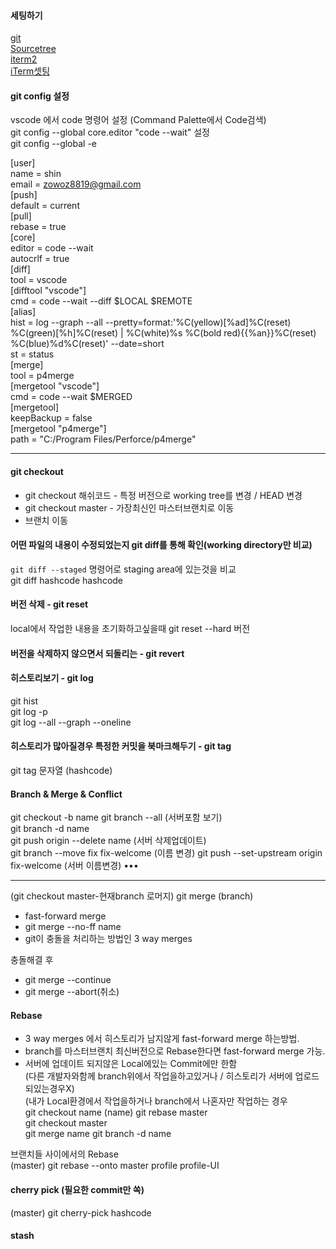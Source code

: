 
#### 세팅하기
[git](https://git-scm.com/downloads)  
[Sourcetree](https://www.sourcetreeapp.com/)  
[iterm2](https://www.iterm2.com/)  
[iTerm셋팅](https://gist.github.com/kevin-smets/8568070)

#### git config 설정
vscode 에서 code 명령어 설정 (Command Palette에서 Code검색)  
git config --global core.editor "code --wait" 설정  
git config --global -e    

[user]      
name = shin     
email = zowoz8819@gmail.com  
[push]    
default = current   
[pull]    
rebase = true   
[core]    
editor = code --wait    
autocrlf = true   
[diff]    
tool = vscode     
[difftool "vscode"]     
cmd = code --wait --diff $LOCAL $REMOTE   
[alias]       
hist = log --graph --all --pretty=format:'%C(yellow)[%ad]%C(reset) %C(green)[%h]%C(reset) | %C(white)%s %C(bold red){{%an}}%C(reset) %C(blue)%d%C(reset)' --date=short   
st = status   
[merge]   
tool = p4merge    
[mergetool "vscode"]    
cmd = code --wait $MERGED     
[mergetool]     
keepBackup = false      
[mergetool "p4merge"]     
path = "C:/Program Files/Perforce/p4merge"    
 
---------------------------------------------------------------------     

#### git checkout
- git checkout 해쉬코드 - 특정 버전으로 working tree를 변경 / HEAD 변경  
- git checkout master - 가장최신인 마스터브랜치로 이동
- 브랜치 이동    

#### 어떤 파일의 내용이 수정되었는지 git diff를 통해 확인(working directory만 비교)   
`git diff --staged` 명령어로 staging area에 있는것을 비교   
git diff hashcode hashcode   

#### 버전 삭제 - git reset   
local에서 작업한 내용을 초기화하고싶을때 git reset --hard 버전 

#### 버전을 삭제하지 않으면서 되돌리는 - git revert

#### 히스토리보기 - git log
git hist  
git log -p  
git log --all --graph --oneline  

#### 히스토리가 많아질경우 특정한 커밋을 북마크해두기 - git tag
git tag 문자열 (hashcode)

#### Branch & Merge & Conflict
git checkout -b name
git branch --all (서버포함 보기)  
git branch -d name  
git push origin --delete name (서버 삭제업데이트)  
git branch --move fix fix-welcome (이름 변경)
git push --set-upstream origin fix-welcome (서버 이름변경)
••• 

-----------------------------------------------------------  

(git checkout master-현재branch 로머지) git merge (branch)  
- fast-forward merge  
- git merge --no-ff name
- git이 충돌을 처리하는 방법인 3 way merges

충돌해결 후
- git merge --continue
- git merge --abort(취소)

#### Rebase  
- 3 way merges 에서 히스토리가 남지않게 fast-forward merge 하는방법.  
- branch를 마스터브랜치 최신버전으로 Rebase한다면 fast-forward merge 가능.  
- 서버에 업데이트 되지않은 Local에있는 Commit에만 한함  
(다른 개발자와함께 branch위에서 작업을하고있거나 / 히스토리가 서버에 업로드되있는경우X)   
(내가 Local환경에서 작업을하거나 branch에서 나혼자만 작업하는 경우  
git checkout name
(name) git rebase master  
git checkout master  
git merge name
git branch -d name

브랜치들 사이에서의 Rebase  
(master) git rebase --onto master profile profile-UI 

#### cherry pick (필요한 commit만 쏙)      
(master) git cherry-pick hashcode

#### stash 






















